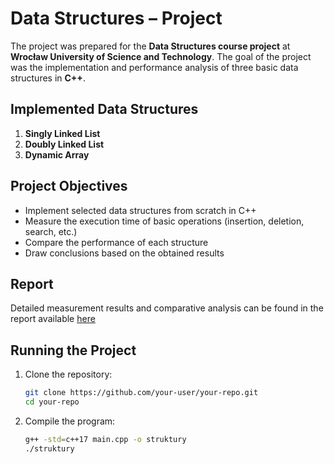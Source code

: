# Data Structures – Project

The project was prepared for the **Data Structures course project** at **Wrocław University of Science and Technology**. The goal of the project was the implementation and performance analysis of three basic data structures in **C++**.

## Implemented Data Structures

1. **Singly Linked List**  
2. **Doubly Linked List**  
3. **Dynamic Array**

## Project Objectives

- Implement selected data structures from scratch in C++
- Measure the execution time of basic operations (insertion, deletion, search, etc.)
- Compare the performance of each structure
- Draw conclusions based on the obtained results

## Report

Detailed measurement results and comparative analysis can be found in the report available [here](#)  

## Running the Project

1. Clone the repository:
   ```bash
   git clone https://github.com/your-user/your-repo.git
   cd your-repo
   ```
2. Compile the program:
   ```bash
   g++ -std=c++17 main.cpp -o struktury
   ./struktury
   ```
